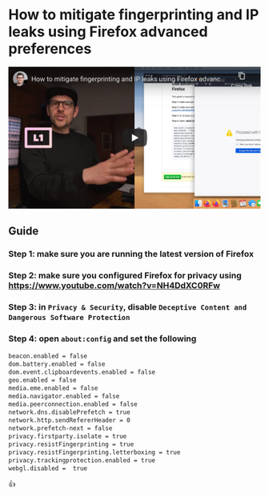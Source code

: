 <!--
Title: How to mitigate fingerprinting and IP leaks using Firefox advanced preferences
Description: Learn how to mitigate fingerprinting and IP leaks using Firefox advanced preferences.
Author: Sun Knudsen <https://github.com/sunknudsen>
Contributors: Sun Knudsen <https://github.com/sunknudsen>, AmadeuszL <https://github.com/AmadeuszL>
Reviewers:
Publication date: 2020-05-15T00:00:00.000Z
Listed: true
-->

# How to mitigate fingerprinting and IP leaks using Firefox advanced preferences

[![How to mitigate fingerprinting and IP leaks using Firefox advanced preferences](how-to-mitigate-fingerprinting-and-ip-leaks-using-firefox-advanced-preferences.png)](https://www.youtube.com/watch?v=uYoJ7U0OMCY "How to mitigate fingerprinting and IP leaks using Firefox advanced preferences")

## Guide

### Step 1: make sure you are running the latest version of Firefox

### Step 2: make sure you configured Firefox for privacy using https://www.youtube.com/watch?v=NH4DdXC0RFw

### Step 3: in `Privacy & Security`, disable `Deceptive Content and Dangerous Software Protection`

### Step 4: open `about:config` and set the following

```
beacon.enabled = false
dom.battery.enabled = false
dom.event.clipboardevents.enabled = false
geo.enabled = false
media.eme.enabled = false
media.navigator.enabled = false
media.peerconnection.enabled = false
network.dns.disablePrefetch = true
network.http.sendRefererHeader = 0
network.prefetch-next = false
privacy.firstparty.isolate = true
privacy.resistFingerprinting = true
privacy.resistFingerprinting.letterboxing = true
privacy.trackingprotection.enabled = true
webgl.disabled =  true
```

👍
